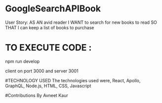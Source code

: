 # GoogleSearchAPIBook
User Story: 
AS AN avid reader
I WANT to search for new books to read
SO THAT I can keep a list of books to purchase
# TO EXECUTE CODE :
 npm run develop
 
 client on port 3000 and server 3001
 
 #TECHNOLOGY USED 
 The technologies used were, React, Apollo, GraphQL, Node.js, HTML, CSS, Javascript

#Contributions
By Avneet Kaur
